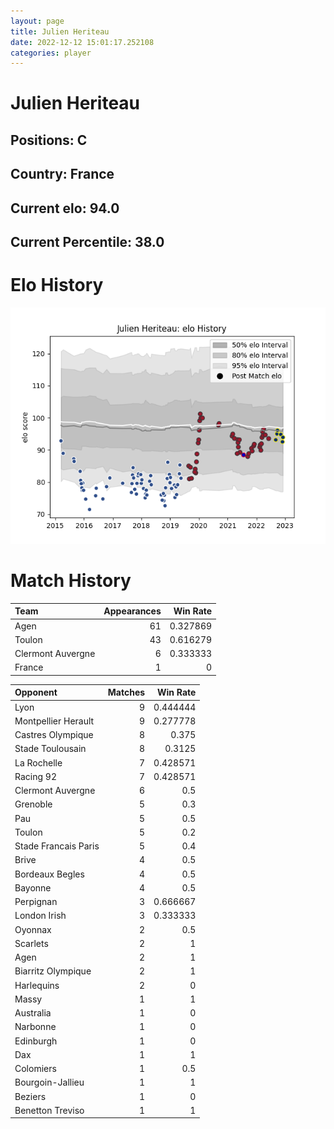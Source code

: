 ```yaml
---  
layout: page  
title: Julien Heriteau  
date: 2022-12-12 15:01:17.252108  
categories: player  
---
```

# Julien Heriteau

## Positions: C

## Country: France

## Current elo: 94.0

## Current Percentile: 38.0

# Elo History


![elo history](history_JulienHeriteau.png)
# Match History


| Team              |   Appearances |   Win Rate |
|:------------------|--------------:|-----------:|
| Agen              |            61 |   0.327869 |
| Toulon            |            43 |   0.616279 |
| Clermont Auvergne |             6 |   0.333333 |
| France            |             1 |   0        |

| Opponent             |   Matches |   Win Rate |
|:---------------------|----------:|-----------:|
| Lyon                 |         9 |   0.444444 |
| Montpellier Herault  |         9 |   0.277778 |
| Castres Olympique    |         8 |   0.375    |
| Stade Toulousain     |         8 |   0.3125   |
| La Rochelle          |         7 |   0.428571 |
| Racing 92            |         7 |   0.428571 |
| Clermont Auvergne    |         6 |   0.5      |
| Grenoble             |         5 |   0.3      |
| Pau                  |         5 |   0.5      |
| Toulon               |         5 |   0.2      |
| Stade Francais Paris |         5 |   0.4      |
| Brive                |         4 |   0.5      |
| Bordeaux Begles      |         4 |   0.5      |
| Bayonne              |         4 |   0.5      |
| Perpignan            |         3 |   0.666667 |
| London Irish         |         3 |   0.333333 |
| Oyonnax              |         2 |   0.5      |
| Scarlets             |         2 |   1        |
| Agen                 |         2 |   1        |
| Biarritz Olympique   |         2 |   1        |
| Harlequins           |         2 |   0        |
| Massy                |         1 |   1        |
| Australia            |         1 |   0        |
| Narbonne             |         1 |   0        |
| Edinburgh            |         1 |   0        |
| Dax                  |         1 |   1        |
| Colomiers            |         1 |   0.5      |
| Bourgoin-Jallieu     |         1 |   1        |
| Beziers              |         1 |   0        |
| Benetton Treviso     |         1 |   1        |